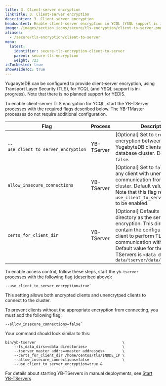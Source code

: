 ```yaml
---
title: 3. Client-server encryption
linkTitle: 3. Client-server encryption
description: 3. Client-server encryption
headcontent: Enable client-server encryption in YCQL (YSQL support is in-progress).
image: /images/section_icons/secure/tls-encryption/client-to-server.png
aliases:
  - /secure/tls-encryption/client-to-server
menu:
  latest:
    identifier: secure-tls-encryption-client-to-server
    parent: secure-tls-encryption
    weight: 723
isTocNested: true
showAsideToc: true
---
```


YugabyteDB can be configured to provide client-server encryption, using Transport Layer Security (TLS), for YCQL (and YSQL support is in-progress). Note that there is no planned support for YEDIS.

To enable client-server TLS encryption for YCQL, start the YB-TServer processes with the required flags described below. The YB-TMaster processes do not require additional configuration.

Flag                                 | Process    | Description                  |
-------------------------------------|--------------------------|------------------------------|
`--use_client_to_server_encryption`  | YB-TServer | [Optional] Set to `true` to enable encryption between the various YugabyteDB clients and the database cluster. Default value is `false`. |
`allow_insecure_connections`         | YB-TServer | [Optional] Set to `false` to disallow any client with unencrypted communication from joining this cluster. Default value is `true`. Note that this flag requires `use_client_to_server_encryption` to be enabled. |
`certs_for_client_dir`               | YB-TServer | [Optional] Defaults to the same directory as the server to server encryption. This directory should contain the configuration for the client to perform TLS communication with the cluster. Default value for the YB-TServers is `<data drive>/yb-data/tserver/data/certs`  |

To enable access control, follow these steps, start the `yb-tserver` processes with the following flag (described above):
  
```
--use_client_to_server_encryption=true`
```

This setting allows both encrypted clients and unencrytped clients to connect to the cluster.

To prevent clients without the appropriate encryption from connecting, you must add the following flag:

```
--allow_insecure_connections=false`
```

Your command should look similar to this:

```
bin/yb-tserver                                       \
    --fs_data_dirs=<data directories>                \
    --tserver_master_addrs=<master addresses>        \
    --certs_for_client_dir /home/centos/tls/$NODE_IP \
    --allow_insecure_connections=false               \
    --use_client_to_server_encryption=true &
```

For details about starting YB-TServers in manual deployments, see [Start YB-TServers](../../../deploy/manual-deployment/start-tservers/).
